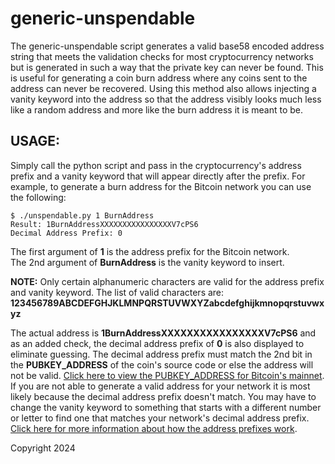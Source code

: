 generic-unspendable
====================

The generic-unspendable script generates a valid base58 encoded address string that meets the validation checks for most cryptocurrency networks but is generated in such a way that the private key can never be found. This is useful for generating a coin burn address where any coins sent to the address can never be recovered. Using this method also allows injecting a vanity keyword into the address so that the address visibly looks much less like a random address and more like the burn address it is meant to be.

USAGE:
----------------------------

Simply call the python script and pass in the cryptocurrency's address prefix and a vanity keyword that will appear directly after the prefix. For example, to generate a burn address for the Bitcoin network you can use the following:

```
$ ./unspendable.py 1 BurnAddress
Result: 1BurnAddressXXXXXXXXXXXXXXXXV7cPS6
Decimal Address Prefix: 0
```

The first argument of **1** is the address prefix for the Bitcoin network.  
The 2nd argument of **BurnAddress** is the vanity keyword to insert.

**NOTE:** Only certain alphanumeric characters are valid for the address prefix and vanity keyword. The list of valid characters are: **123456789ABCDEFGHJKLMNPQRSTUVWXYZabcdefghijkmnopqrstuvwxyz**

The actual address is **1BurnAddressXXXXXXXXXXXXXXXXV7cPS6** and as an added check, the decimal address prefix of **0** is also displayed to eliminate guessing. The decimal address prefix must match the 2nd bit in the **PUBKEY_ADDRESS** of the coin's source code or else the address will not be valid. [Click here to view the PUBKEY_ADDRESS for Bitcoin's mainnet](https://github.com/bitcoin/bitcoin/blob/257f750cd986641afe04316ed0b22b646b56b60b/src/chainparams.cpp#L132). If you are not able to generate a valid address for your network it is most likely because the decimal address prefix doesn't match. You may have to change the vanity keyword to something that starts with a different number or letter to find one that matches your network's decimal address prefix. [Click here for more information about how the address prefixes work](https://en.bitcoin.it/wiki/List_of_address_prefixes).

Copyright 2024
